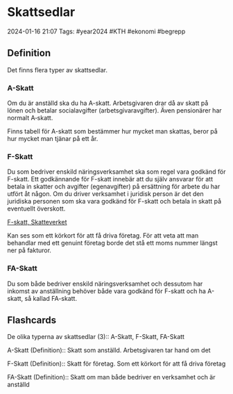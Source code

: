 # Skattsedlar

2024-01-16 21:07
Tags: #year2024 #KTH #ekonomi #begrepp

## Definition

Det finns flera typer av skattsedlar.

### A-Skatt

Om du är anställd ska du ha A-skatt. Arbetsgivaren drar då av skatt på lönen och betalar socialavgifter (arbetsgivaravgifter). Även pensionärer har normalt A‑skatt.

Finns tabell för A-skatt som bestämmer hur mycket man skattas, beror på hur mycket man tjänar på ett år.

### F-Skatt

Du som bedriver enskild näringsverksamhet ska som regel vara godkänd för F-skatt. Ett godkännande för F-skatt innebär att du själv ansvarar för att betala in skatter och avgifter (egenavgifter) på ersättning för arbete du har utfört åt någon. Om du driver verksamhet i juridisk person är det den juridiska personen som ska vara godkänd för F-skatt och betala in skatt på eventuellt överskott.

[F-skatt, Skatteverket](https://skatteverket.se/foretag/drivaforetag/startaochregistrera/fochfaskatt.4.58d555751259e4d661680006355.html)

Kan ses som ett körkort för att få driva företag. För att veta att man behandlar med ett genuint företag borde det stå ett moms nummer längst ner på fakturor.

### FA-Skatt

Du som både bedriver enskild näringsverksamhet och dessutom har inkomst av anställning behöver både vara godkänd för F-skatt och ha A-skatt, så kallad FA-skatt.

## Flashcards

De olika typerna av skattsedlar (3):: A-Skatt, F-Skatt, FA-Skatt
<!--SR:!2024-01-26,4,279!2024-01-26,4,274-->

A-Skatt (Definition):: Skatt som anställd. Arbetsgivaren tar hand om det
<!--SR:!2024-01-26,4,279!2024-01-26,4,274-->

F-Skatt (Definition):: Skatt för företag. Som ett körkort för att få driva företag
<!--SR:!2024-01-25,4,270!2024-01-25,4,270-->

FA-Skatt (Definition):: Skatt om man både bedriver en verksamhet och är anställd
<!--SR:!2024-01-26,4,274!2024-01-26,4,279-->
